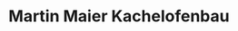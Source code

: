 ---
title: "Martin Maier Kachelofenbau"
url: /oberaudorf/martin-maier-kachelofenbau/
shop: Kamine & Öfen
---